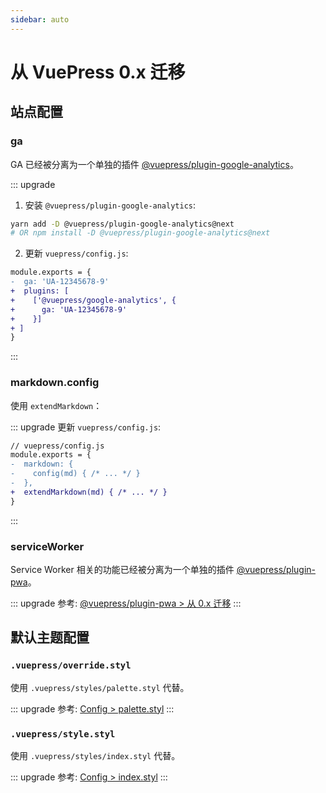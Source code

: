 ```yaml
---
sidebar: auto
---
```


# 从 VuePress 0.x 迁移

## 站点配置

### ga <Badge text="替换"/>

GA 已经被分离为一个单独的插件 [@vuepress/plugin-google-analytics](../plugin/official/plugin-google-analytics.md)。

::: upgrade

1. 安装 `@vuepress/plugin-google-analytics`:

```bash
yarn add -D @vuepress/plugin-google-analytics@next
# OR npm install -D @vuepress/plugin-google-analytics@next
```

2. 更新 `vuepress/config.js`:

```diff
module.exports = {
-  ga: 'UA-12345678-9'
+  plugins: [
+    ['@vuepress/google-analytics', {
+      ga: 'UA-12345678-9'
+    }]
+ ]
}
```

:::

### markdown.config <Badge text="重命名"/>

使用 `extendMarkdown`：

::: upgrade
更新 `vuepress/config.js`:

```diff
// vuepress/config.js
module.exports = {
-  markdown: {
-    config(md) { /* ... */ }
-  },
+  extendMarkdown(md) { /* ... */ }
}
```

:::

### serviceWorker <Badge text="替换"/>

Service Worker 相关的功能已经被分离为一个单独的插件 [@vuepress/plugin-pwa](../plugin/official/plugin-pwa.md)。

::: upgrade
参考: [@vuepress/plugin-pwa > 从 0.x 迁移](../plugin/official/plugin-pwa.md#从-0-x-迁移)
:::

## 默认主题配置

### `.vuepress/override.styl` <Badge text="替换"/>

使用 `.vuepress/styles/palette.styl` 代替。

::: upgrade
参考: [Config > palette.styl](../config/README.md#palette-styl)
:::

### `.vuepress/style.styl` <Badge text="替换"/>

使用 `.vuepress/styles/index.styl` 代替。

::: upgrade
参考: [Config > index.styl](../config/README.md#index-styl)
:::
